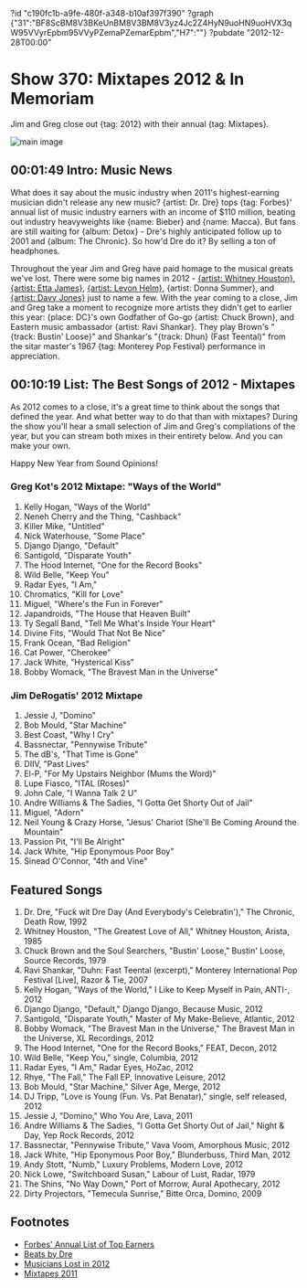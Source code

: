 ?id "c190fc1b-a9fe-480f-a348-b10af397f390"
?graph {"31":"BF8ScBM8V3BKeUnBM8V3BM8V3yz4Jc2Z4HyN9uoHN9uoHVX3qW95VVyrEpbm95VVyPZemaPZemarEpbm","H7":""}
?pubdate "2012-12-28T00:00"

# Show 370: Mixtapes 2012 & In Memoriam
Jim and Greg close out {tag: 2012} with their annual {tag: Mixtapes}.

![main image](https://static.soundopinions.org/images/mixtapes.jpg)

## 00:01:49 Intro: Music News
What does it say about the music industry when 2011's highest-earning musician didn't release any new music? {artist: Dr. Dre} tops {tag: Forbes}' annual list of music industry earners with an income of $110 million, beating out industry heavyweights like {name: Bieber} and {name: Macca}. But fans are still waiting for {album: Detox} - Dre's highly anticipated follow up to 2001 and {album: The Chronic}. So how'd Dre do it? By selling a ton of headphones.
                                                                
Throughout the year Jim and Greg have paid homage to the musical greats we've lost. There were some big names in 2012 - [{artist: Whitney Houston}](/show/325), [{artist: Etta James}](/show/322), [{artist: Levon Helm}](/show/335), {artist: Donna Summer}, and [{artist: Davy Jones}](/show/328) just to name a few. With the year coming to a close, Jim and Greg take a moment to recognize more artists they didn't get to earlier this year: {place: DC}'s own Godfather of Go-go {artist: Chuck Brown}, and Eastern music ambassador {artist: Ravi Shankar}. They play Brown's "{track: Bustin' Loose}" and Shankar's "{track: Dhun} (Fast Teental)" from the sitar master's 1967 {tag: Monterey Pop Festival} performance in appreciation.

## 00:10:19 List: The Best Songs of 2012 - Mixtapes

As 2012 comes to a close, it's a great time to think about the songs that defined the year. And what better way to do that than with mixtapes? During the show you'll hear a small selection of Jim and Greg's compilations of the year, but you can stream both mixes in their entirety below. And you can make your own.

Happy New Year from Sound Opinions!

### Greg Kot's 2012 Mixtape: "Ways of the World"
1. Kelly Hogan, "Ways of the World"
2. Neneh Cherry and the Thing, "Cashback"
3. Killer Mike, "Untitled"
4. Nick Waterhouse, "Some Place"
5. Django Django, "Default"
6. Santigold, "Disparate Youth"
7. The Hood Internet, "One for the Record Books"
8. Wild Belle, "Keep You"
9. Radar Eyes, "I Am,"
10. Chromatics, "Kill for Love"
11. Miguel, "Where's the Fun in Forever"
12. Japandroids, "The House that Heaven Built"
13. Ty Segall Band, "Tell Me What's Inside Your Heart"
14. Divine Fits, "Would That Not Be Nice"
15. Frank Ocean, "Bad Religion"
16. Cat Power, "Cherokee"
17. Jack White, "Hysterical Kiss"
18. Bobby Womack, "The Bravest Man in the Universe"



### Jim DeRogatis' 2012 Mixtape
1. Jessie J, "Domino"
2. Bob Mould, "Star Machine"
3. Best Coast, "Why I Cry"
4. Bassnectar, "Pennywise Tribute"
5. The dB's, "That Time is Gone"
6. DIIV, "Past Lives"
7. El-P, "For My Upstairs Neighbor (Mums the Word)"
8. Lupe Fiasco, "ITAL (Roses)"
9. John Cale, "I Wanna Talk 2 U"
10. Andre Williams & The Sadies, "I Gotta Get Shorty Out of Jail"
11. Miguel, "Adorn"
12. Neil Young & Crazy Horse, "Jesus' Chariot (She'll Be Coming Around the Mountain"
13. Passion Pit, "I'll Be Alright"
14. Jack White, "Hip Eponymous Poor Boy"
15. Sinead O'Connor, "4th and Vine"



## Featured Songs
1. Dr. Dre, "Fuck wit Dre Day (And Everybody's Celebratin')," The Chronic, Death Row, 1992
2. Whitney Houston, "The Greatest Love of All," Whitney Houston, Arista, 1985
3. Chuck Brown and the Soul Searchers, "Bustin' Loose," Bustin' Loose, Source Records, 1979
4. Ravi Shankar, "Duhn: Fast Teental (excerpt)," Monterey International Pop Festival [Live], Razor & Tie, 2007
5. Kelly Hogan, "Ways of the World," I Like to Keep Myself in Pain, ANTI-, 2012
6. Django Django, "Default," Django Django, Because Music, 2012
7. Santigold, "Disparate Youth," Master of My Make-Believe, Atlantic, 2012
8. Bobby Womack, "The Bravest Man in the Universe," The Bravest Man in the Universe, XL Recordings, 2012
9. The Hood Internet, "One for the Record Books," FEAT, Decon, 2012
10. Wild Belle, "Keep You," single, Columbia, 2012
11. Radar Eyes, "I Am," Radar Eyes, HoZac, 2012
12. Rhye, "The Fall," The Fall EP, Innovative Leisure, 2012
13. Bob Mould, "Star Machine," Silver Age, Merge, 2012
14. DJ Tripp, "Love is Young (Fun. Vs. Pat Benatar)," single, self released, 2012
15. Jessie J, "Domino," Who You Are, Lava, 2011
16. Andre Williams & The Sadies, "I Gotta Get Shorty Out of Jail," Night & Day, Yep Rock Records, 2012
17. Bassnectar, "Pennywise Tribute," Vava Voom, Amorphous Music, 2012
18. Jack White, "Hip Eponymous Poor Boy," Blunderbuss, Third Man, 2012
19. Andy Stott, "Numb," Luxury Problems, Modern Love, 2012
20. Nick Lowe, "Switchboard Susan," Labour of Lust, Radar, 1979
21. The Shins, "No Way Down," Port of Morrow, Aural Apothecary, 2012
22. Dirty Projectors, "Temecula Sunrise," Bitte Orca, Domino, 2009


## Footnotes
- [Forbes' Annual List of Top Earners](http://www.forbes.com/sites/zackomalleygreenburg/2012/09/05/cash-kings-2012-hip-hops-top-earners/)
- [Beats by Dre](http://www.beatsbydre.com)
- [Musicians Lost in 2012](http://www.rollingstone.com/music/pictures/2012-in-memoriam-musicians-we-lost-20121130)
- [Mixtapes 2011](http://www.soundopinions.org/show/318)
